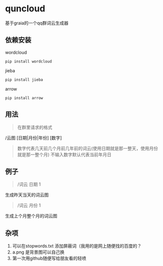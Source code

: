 # quncloud
基于graia的一个qq群词云生成器

## 依赖安装

wordcloud

`pip install wordcloud`

jieba


`pip install jieba`


arrow

`pip install arrow`

## 用法
>在群里请求的格式

/云图 [日期|月份|年份] [数字]

> 数字代表几天前几个月前几年前的词云(使用日期就是那一整天，使用月份就是那一整个月)
不输入数字默认代表当前年月日
## 例子
> /词云 日期 1

生成昨天当天的词云图

> /词云 月份 1

生成上个月整个月的词云图

## 杂项

1. 可以在stopwords.txt 添加屏蔽词（我用的是网上随便找的百度的？
2. a.png 是背景图可以自己换
3. 第一次用github随便写给朋友看的轻喷
